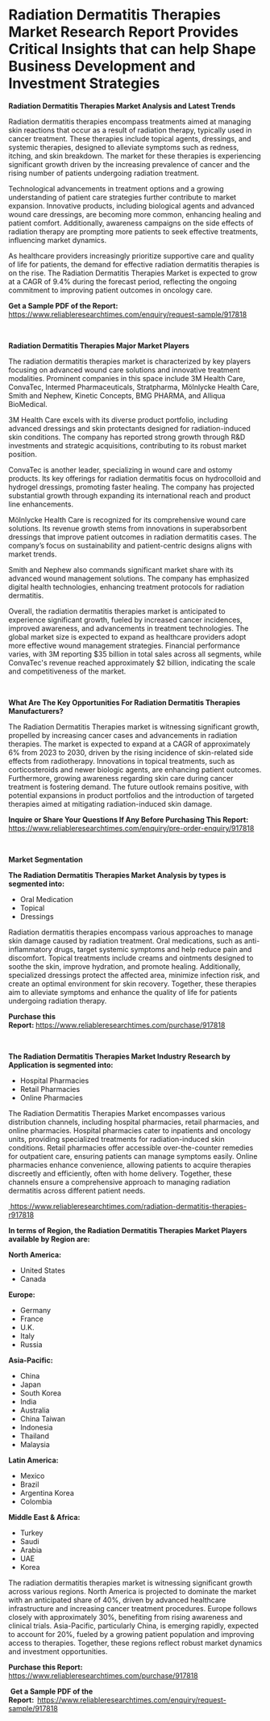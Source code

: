 <p><h1>Radiation Dermatitis Therapies Market Research Report Provides Critical Insights that can help Shape Business Development and Investment Strategies</h1></p><p><strong>Radiation Dermatitis Therapies Market Analysis and Latest Trends</strong></p>
<p><p>Radiation dermatitis therapies encompass treatments aimed at managing skin reactions that occur as a result of radiation therapy, typically used in cancer treatment. These therapies include topical agents, dressings, and systemic therapies, designed to alleviate symptoms such as redness, itching, and skin breakdown. The market for these therapies is experiencing significant growth driven by the increasing prevalence of cancer and the rising number of patients undergoing radiation treatment. </p><p>Technological advancements in treatment options and a growing understanding of patient care strategies further contribute to market expansion. Innovative products, including biological agents and advanced wound care dressings, are becoming more common, enhancing healing and patient comfort. Additionally, awareness campaigns on the side effects of radiation therapy are prompting more patients to seek effective treatments, influencing market dynamics. </p><p>As healthcare providers increasingly prioritize supportive care and quality of life for patients, the demand for effective radiation dermatitis therapies is on the rise. The Radiation Dermatitis Therapies Market is expected to grow at a CAGR of 9.4% during the forecast period, reflecting the ongoing commitment to improving patient outcomes in oncology care.</p></p>
<p><strong>Get a Sample PDF of the Report:&nbsp;</strong> <a href="https://www.reliableresearchtimes.com/enquiry/request-sample/917818?utm_campaign=3074&utm_medium=2&utm_source=Github&utm_content=ia&utm_term=18042025&utm_id=radiation-dermatitis-therapies">https://www.reliableresearchtimes.com/enquiry/request-sample/917818</a></p>
<p>&nbsp;</p>
<p><strong>Radiation Dermatitis Therapies Major Market Players</strong></p>
<p><p>The radiation dermatitis therapies market is characterized by key players focusing on advanced wound care solutions and innovative treatment modalities. Prominent companies in this space include 3M Health Care, ConvaTec, Intermed Pharmaceuticals, Stratpharma, Mölnlycke Health Care, Smith and Nephew, Kinetic Concepts, BMG PHARMA, and Alliqua BioMedical.</p><p>3M Health Care excels with its diverse product portfolio, including advanced dressings and skin protectants designed for radiation-induced skin conditions. The company has reported strong growth through R&D investments and strategic acquisitions, contributing to its robust market position.</p><p>ConvaTec is another leader, specializing in wound care and ostomy products. Its key offerings for radiation dermatitis focus on hydrocolloid and hydrogel dressings, promoting faster healing. The company has projected substantial growth through expanding its international reach and product line enhancements.</p><p>Mölnlycke Health Care is recognized for its comprehensive wound care solutions. Its revenue growth stems from innovations in superabsorbent dressings that improve patient outcomes in radiation dermatitis cases. The company’s focus on sustainability and patient-centric designs aligns with market trends.</p><p>Smith and Nephew also commands significant market share with its advanced wound management solutions. The company has emphasized digital health technologies, enhancing treatment protocols for radiation dermatitis. </p><p>Overall, the radiation dermatitis therapies market is anticipated to experience significant growth, fueled by increased cancer incidences, improved awareness, and advancements in treatment technologies. The global market size is expected to expand as healthcare providers adopt more effective wound management strategies. Financial performance varies, with 3M reporting $35 billion in total sales across all segments, while ConvaTec's revenue reached approximately $2 billion, indicating the scale and competitiveness of the market.</p></p>
<p>&nbsp;</p>
<p><strong>What Are The Key Opportunities For Radiation Dermatitis Therapies Manufacturers?</strong></p>
<p><p>The Radiation Dermatitis Therapies market is witnessing significant growth, propelled by increasing cancer cases and advancements in radiation therapies. The market is expected to expand at a CAGR of approximately 6% from 2023 to 2030, driven by the rising incidence of skin-related side effects from radiotherapy. Innovations in topical treatments, such as corticosteroids and newer biologic agents, are enhancing patient outcomes. Furthermore, growing awareness regarding skin care during cancer treatment is fostering demand. The future outlook remains positive, with potential expansions in product portfolios and the introduction of targeted therapies aimed at mitigating radiation-induced skin damage.</p></p>
<p><strong>Inquire or Share Your Questions If Any Before Purchasing This Report:</strong> <a href="https://www.reliableresearchtimes.com/enquiry/pre-order-enquiry/917818?utm_campaign=3074&utm_medium=2&utm_source=Github&utm_content=ia&utm_term=18042025&utm_id=radiation-dermatitis-therapies">https://www.reliableresearchtimes.com/enquiry/pre-order-enquiry/917818</a></p>
<p>&nbsp;</p>
<p><strong>Market Segmentation</strong></p>
<p><strong>The Radiation Dermatitis Therapies Market Analysis by types is segmented into:</strong></p>
<p><ul><li>Oral Medication</li><li>Topical</li><li>Dressings</li></ul></p>
<p><p>Radiation dermatitis therapies encompass various approaches to manage skin damage caused by radiation treatment. Oral medications, such as anti-inflammatory drugs, target systemic symptoms and help reduce pain and discomfort. Topical treatments include creams and ointments designed to soothe the skin, improve hydration, and promote healing. Additionally, specialized dressings protect the affected area, minimize infection risk, and create an optimal environment for skin recovery. Together, these therapies aim to alleviate symptoms and enhance the quality of life for patients undergoing radiation therapy.</p></p>
<p><strong>Purchase this Report:&nbsp;</strong><a href="https://www.reliableresearchtimes.com/purchase/917818?utm_campaign=3074&utm_medium=2&utm_source=Github&utm_content=ia&utm_term=18042025&utm_id=radiation-dermatitis-therapies">https://www.reliableresearchtimes.com/purchase/917818</a></p>
<p>&nbsp;</p>
<p><strong>The Radiation Dermatitis Therapies Market Industry Research by Application is segmented into:</strong></p>
<p><ul><li>Hospital Pharmacies</li><li>Retail Pharmacies</li><li>Online Pharmacies</li></ul></p>
<p><p>The Radiation Dermatitis Therapies Market encompasses various distribution channels, including hospital pharmacies, retail pharmacies, and online pharmacies. Hospital pharmacies cater to inpatients and oncology units, providing specialized treatments for radiation-induced skin conditions. Retail pharmacies offer accessible over-the-counter remedies for outpatient care, ensuring patients can manage symptoms easily. Online pharmacies enhance convenience, allowing patients to acquire therapies discreetly and efficiently, often with home delivery. Together, these channels ensure a comprehensive approach to managing radiation dermatitis across different patient needs.</p></p>
<p><a href="https://www.reliableresearchtimes.com/radiation-dermatitis-therapies-r917818?utm_campaign=3074&utm_medium=2&utm_source=Github&utm_content=ia&utm_term=18042025&utm_id=radiation-dermatitis-therapies">&nbsp;https://www.reliableresearchtimes.com/radiation-dermatitis-therapies-r917818</a></p>
<p><strong>In terms of Region, the Radiation Dermatitis Therapies Market Players available by Region are:</strong></p>
<p>
    <p> <strong> North America: </strong>
        <ul>
            <li>United States</li>
            <li>Canada</li>
        </ul>
        </p> 
    <p> <strong> Europe: </strong>
        <ul>
            <li>Germany</li>
            <li>France</li>
            <li>U.K.</li>
            <li>Italy</li>
            <li>Russia</li>
        </ul>
        </p> 
    <p> <strong> Asia-Pacific: </strong>
        <ul>
            <li>China</li>
            <li>Japan</li>
            <li>South Korea</li>
            <li>India</li>
            <li>Australia</li>
            <li>China Taiwan</li>
            <li>Indonesia</li>
            <li>Thailand</li>
            <li>Malaysia</li>
        </ul>
        </p> 
    <p> <strong> Latin America: </strong>
        <ul>
            <li>Mexico</li>
            <li>Brazil</li>
            <li>Argentina Korea</li>
            <li>Colombia</li>
        </ul>
        </p> 
    <p> <strong> Middle East & Africa: </strong>
        <ul>
            <li>Turkey</li>
            <li>Saudi</li>
            <li>Arabia</li>
            <li>UAE</li>
            <li>Korea</li>
        </ul>
    </p>
    </p>
<p><p>The radiation dermatitis therapies market is witnessing significant growth across various regions. North America is projected to dominate the market with an anticipated share of 40%, driven by advanced healthcare infrastructure and increasing cancer treatment procedures. Europe follows closely with approximately 30%, benefiting from rising awareness and clinical trials. Asia-Pacific, particularly China, is emerging rapidly, expected to account for 20%, fueled by a growing patient population and improving access to therapies. Together, these regions reflect robust market dynamics and investment opportunities.</p></p>
<p><strong>Purchase this Report: </strong><a href="https://www.reliableresearchtimes.com/purchase/917818?utm_campaign=3074&utm_medium=2&utm_source=Github&utm_content=ia&utm_term=18042025&utm_id=radiation-dermatitis-therapies">https://www.reliableresearchtimes.com/purchase/917818</a></p>
<p>&nbsp;<strong>Get a Sample PDF of the Report:&nbsp;&nbsp;</strong><a href="https://www.reliableresearchtimes.com/enquiry/request-sample/917818?utm_campaign=3074&utm_medium=2&utm_source=Github&utm_content=ia&utm_term=18042025&utm_id=radiation-dermatitis-therapies">https://www.reliableresearchtimes.com/enquiry/request-sample/917818</a></p>
<p><strong></strong></p>
<p><p></p><p></p><p></p></p>